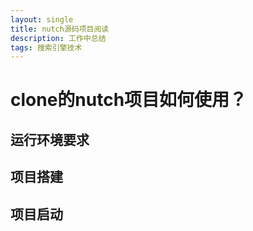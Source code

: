 ```yaml
---
layout: single
title: nutch源码项目阅读
description: 工作中总结
tags: 搜索引擎技术
---
```


# clone的nutch项目如何使用？

## 运行环境要求

## 项目搭建

## 项目启动